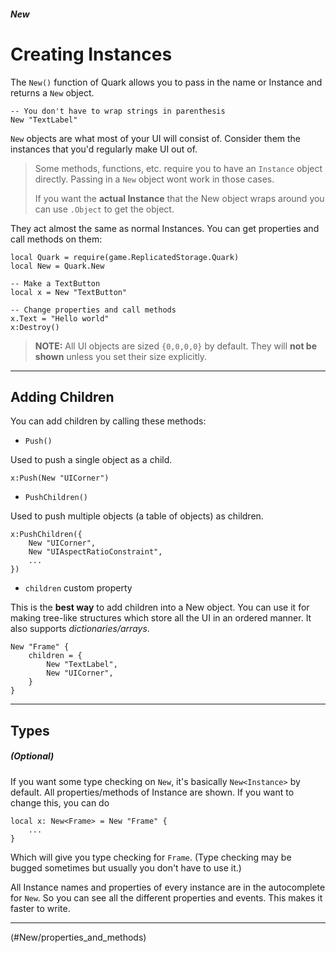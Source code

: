 ##### New

# Creating Instances

The `New()` function of Quark allows you to pass in the name or Instance and returns a `New` object.

```luau
-- You don't have to wrap strings in parenthesis
New "TextLabel"
```

`New` objects are what most of your UI will consist of. Consider them the instances that you'd regularly make UI out of.

>Some methods, functions, etc. require you to have an `Instance` object directly. Passing in a `New` object wont work in those cases.
>
>If you want the **actual Instance** that the New object wraps around you can use `.Object` to get the object.

They act almost the same as normal Instances. You can get properties and call methods on them:

```luau
local Quark = require(game.ReplicatedStorage.Quark)
local New = Quark.New

-- Make a TextButton
local x = New "TextButton"

-- Change properties and call methods
x.Text = "Hello world"
x:Destroy()
```

> <warning>
>
> **NOTE:** All UI objects are sized `{0,0,0,0}` by default. They will **not be shown** unless you set their size explicitly.
> </warning>

---

## Adding Children

You can add children by calling these methods:

- `Push()`

Used to push a single object as a child.

```luau
x:Push(New "UICorner")
```

- `PushChildren()`

Used to push multiple objects (a table of objects) as children.

```luau
x:PushChildren({
	New "UICorner",
	New "UIAspectRatioConstraint",
	...
})
```

- `children` custom property

This is the **best way** to add children into a New object. You can use it for making tree-like structures which store all the UI in an ordered manner. It also supports *dictionaries/arrays*.

```luau
New "Frame" {
	children = {
		New "TextLabel",
		New "UICorner",
	}
}
```

---

## Types

##### (Optional)

If you want some type checking on `New`, it's basically `New<Instance>` by default. All properties/methods of Instance are shown. If you want to change this, you can do

```luau
local x: New<Frame> = New "Frame" {
	...
}
```

Which will give you type checking for `Frame`. (Type checking may be bugged sometimes but usually you don't have to use it.)

All Instance names and properties of every instance are in the autocomplete for `New`. So you can see all the different properties and events. This makes it faster to write.

---

<!NextPage|Properties and Methods>(#New/properties_and_methods)
